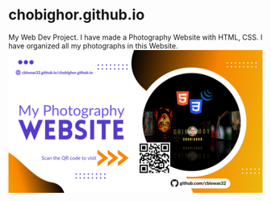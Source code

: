 # chobighor.github.io
My Web Dev Project. I have made a Photography Website with HTML, CSS. I have organized all my photographs in this Website. 
![alt text](https://github.com/cbiswas32/chobighor.github.io/blob/main/phographyweb.png?raw=true)
